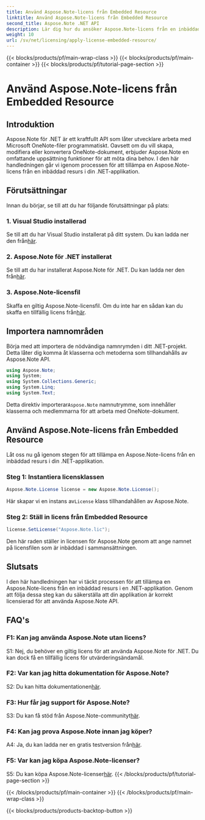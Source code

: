 ```yaml
---
title: Använd Aspose.Note-licens från Embedded Resource
linktitle: Använd Aspose.Note-licens från Embedded Resource
second_title: Aspose.Note .NET API
description: Lär dig hur du ansöker Aspose.Note-licens från en inbäddad resurs i din .NET-applikation. Följ vår steg-för-steg-guide för sömlös integration.
weight: 10
url: /sv/net/licensing/apply-license-embedded-resource/
---
```


{{< blocks/products/pf/main-wrap-class >}}
{{< blocks/products/pf/main-container >}}
{{< blocks/products/pf/tutorial-page-section >}}

# Använd Aspose.Note-licens från Embedded Resource

## Introduktion

Aspose.Note för .NET är ett kraftfullt API som låter utvecklare arbeta med Microsoft OneNote-filer programmatiskt. Oavsett om du vill skapa, modifiera eller konvertera OneNote-dokument, erbjuder Aspose.Note en omfattande uppsättning funktioner för att möta dina behov. I den här handledningen går vi igenom processen för att tillämpa en Aspose.Note-licens från en inbäddad resurs i din .NET-applikation.

## Förutsättningar

Innan du börjar, se till att du har följande förutsättningar på plats:

### 1. Visual Studio installerad

Se till att du har Visual Studio installerat på ditt system. Du kan ladda ner den från[här](https://visualstudio.microsoft.com/).

### 2. Aspose.Note för .NET installerat

 Se till att du har installerat Aspose.Note för .NET. Du kan ladda ner den från[här](https://releases.aspose.com/note/net/).

### 3. Aspose.Note-licensfil

 Skaffa en giltig Aspose.Note-licensfil. Om du inte har en sådan kan du skaffa en tillfällig licens från[här](https://purchase.aspose.com/temporary-license/).

## Importera namnområden

Börja med att importera de nödvändiga namnrymden i ditt .NET-projekt. Detta låter dig komma åt klasserna och metoderna som tillhandahålls av Aspose.Note API.

```csharp
using Aspose.Note;
using System;
using System.Collections.Generic;
using System.Linq;
using System.Text;
```

 Detta direktiv importerar`Aspose.Note` namnutrymme, som innehåller klasserna och medlemmarna för att arbeta med OneNote-dokument.

## Använd Aspose.Note-licens från Embedded Resource

Låt oss nu gå igenom stegen för att tillämpa en Aspose.Note-licens från en inbäddad resurs i din .NET-applikation.

### Steg 1: Instantiera licensklassen

```csharp
Aspose.Note.License license = new Aspose.Note.License();
```

 Här skapar vi en instans av`License` klass tillhandahållen av Aspose.Note.

### Steg 2: Ställ in licens från Embedded Resource

```csharp
license.SetLicense("Aspose.Note.lic");
```

Den här raden ställer in licensen för Aspose.Note genom att ange namnet på licensfilen som är inbäddad i sammansättningen.

## Slutsats

I den här handledningen har vi täckt processen för att tillämpa en Aspose.Note-licens från en inbäddad resurs i en .NET-applikation. Genom att följa dessa steg kan du säkerställa att din applikation är korrekt licensierad för att använda Aspose.Note API.

## FAQ's

### F1: Kan jag använda Aspose.Note utan licens?

S1: Nej, du behöver en giltig licens för att använda Aspose.Note för .NET. Du kan dock få en tillfällig licens för utvärderingsändamål.

### F2: Var kan jag hitta dokumentation för Aspose.Note?

 S2: Du kan hitta dokumentationen[här](https://reference.aspose.com/note/net/).

### F3: Hur får jag support för Aspose.Note?

 S3: Du kan få stöd från Aspose.Note-communityt[här](https://forum.aspose.com/c/note/28).

### F4: Kan jag prova Aspose.Note innan jag köper?

 A4: Ja, du kan ladda ner en gratis testversion från[här](https://releases.aspose.com/).

### F5: Var kan jag köpa Aspose.Note-licenser?

 S5: Du kan köpa Aspose.Note-licenser[här](https://purchase.aspose.com/buy).
{{< /blocks/products/pf/tutorial-page-section >}}

{{< /blocks/products/pf/main-container >}}
{{< /blocks/products/pf/main-wrap-class >}}

{{< blocks/products/products-backtop-button >}}
